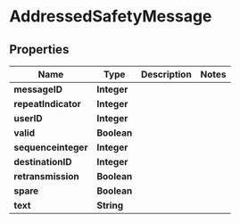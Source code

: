 

# AddressedSafetyMessage


## Properties

| Name | Type | Description | Notes |
|------------ | ------------- | ------------- | -------------|
|**messageID** | **Integer** |  |  |
|**repeatIndicator** | **Integer** |  |  |
|**userID** | **Integer** |  |  |
|**valid** | **Boolean** |  |  |
|**sequenceinteger** | **Integer** |  |  |
|**destinationID** | **Integer** |  |  |
|**retransmission** | **Boolean** |  |  |
|**spare** | **Boolean** |  |  |
|**text** | **String** |  |  |



